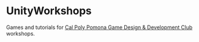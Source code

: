 # UnityWorkshops
Games and tutorials for [Cal Poly Pomona Game Design & Development Club](http://cppgamedev.com/) workshops.